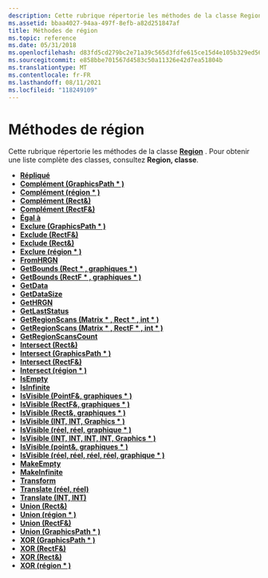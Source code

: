 ```yaml
---
description: Cette rubrique répertorie les méthodes de la classe Region. Pour obtenir une liste complète des classes, consultez region, classe.
ms.assetid: bbaa4027-94aa-497f-8efb-a82d251847af
title: Méthodes de région
ms.topic: reference
ms.date: 05/31/2018
ms.openlocfilehash: d83fd5cd279bc2e71a39c565d3fdfe615ce15d4e105b329ed56d73548e613334
ms.sourcegitcommit: e858bbe701567d4583c50a11326e42d7ea51804b
ms.translationtype: MT
ms.contentlocale: fr-FR
ms.lasthandoff: 08/11/2021
ms.locfileid: "118249109"
---
```

# <a name="region-methods"></a>Méthodes de région

Cette rubrique répertorie les méthodes de la classe [**Region**](/windows/desktop/api/gdiplusheaders/nl-gdiplusheaders-region) . Pour obtenir une liste complète des classes, consultez **Region, classe**.

-   [**Répliqué**](/windows/desktop/api/Gdiplusheaders/nf-gdiplusheaders-region-clone)
-   [**Complément (GraphicsPath \* )**](/windows/win32/api/gdiplusheaders/nf-gdiplusheaders-region-complement(inconstgraphicspath))
-   [**Complément (région \* )**](/windows/win32/api/gdiplusheaders/nf-gdiplusheaders-region-complement(inconstregion))
-   [**Complément (Rect&)**](/previous-versions//ms534918(v=vs.85))
-   [**Complément (RectF&)**](/windows/win32/api/gdiplusheaders/nf-gdiplusheaders-region-complement(inconstrectf_))
-   [**Égal à**](/windows/desktop/api/Gdiplusheaders/nf-gdiplusheaders-region-equals)
-   [**Exclure (GraphicsPath \* )**](/windows/win32/api/gdiplusheaders/nf-gdiplusheaders-region-exclude(inconstgraphicspath))
-   [**Exclude (RectF&)**](/windows/win32/api/gdiplusheaders/nf-gdiplusheaders-region-exclude(inconstrectf_))
-   [**Exclude (Rect&)**](/previous-versions//ms534825(v=vs.85))
-   [**Exclure (région \* )**](/windows/win32/api/gdiplusheaders/nf-gdiplusheaders-region-exclude(inconstregion))
-   [**FromHRGN**](/windows/desktop/api/Gdiplusheaders/nf-gdiplusheaders-region-fromhrgn)
-   [**GetBounds (Rect \* , graphiques \* )**](/previous-versions//ms534816(v=vs.85))
-   [**GetBounds (RectF \* , graphiques \* )**](/windows/win32/api/gdiplusheaders/nf-gdiplusheaders-region-getbounds(outrectf_inconstgraphics))
-   [**GetData**](/windows/desktop/api/Gdiplusheaders/nf-gdiplusheaders-region-getdata)
-   [**GetDataSize**](/windows/desktop/api/Gdiplusheaders/nf-gdiplusheaders-region-getdatasize)
-   [**GetHRGN**](/windows/desktop/api/Gdiplusheaders/nf-gdiplusheaders-region-gethrgn)
-   [**GetLastStatus**](/windows/desktop/api/Gdiplusheaders/nf-gdiplusheaders-region-getlaststatus)
-   [**GetRegionScans (Matrix \* , Rect \* , int \* )**](/windows/win32/api/gdiplusheaders/nf-gdiplusheaders-region-getregionscans(inconstmatrix_outrect_outint))
-   [**GetRegionScans (Matrix \* , RectF \* , int \* )**](/previous-versions//ms534814(v=vs.85))
-   [**GetRegionScansCount**](/windows/desktop/api/Gdiplusheaders/nf-gdiplusheaders-region-getregionscanscount)
-   [**Intersect (Rect&)**](/previous-versions//ms534804(v=vs.85))
-   [**Intersect (GraphicsPath \* )**](/windows/win32/api/gdiplusheaders/nf-gdiplusheaders-region-intersect(inconstgraphicspath))
-   [**Intersect (RectF&)**](/windows/win32/api/gdiplusheaders/nf-gdiplusheaders-region-intersect(inconstrectf_))
-   [**Intersect (région \* )**](/windows/win32/api/gdiplusheaders/nf-gdiplusheaders-region-intersect(inconstregion))
-   [**IsEmpty**](/windows/desktop/api/Gdiplusheaders/nf-gdiplusheaders-region-isempty)
-   [**IsInfinite**](/windows/desktop/api/Gdiplusheaders/nf-gdiplusheaders-region-isinfinite)
-   [**IsVisible (PointF&, graphiques \* )**](/windows/win32/api/gdiplusheaders/nf-gdiplusheaders-region-isvisible(inconstpointf__inconstgraphics))
-   [**IsVisible (RectF&, graphiques \* )**](/windows/win32/api/gdiplusheaders/nf-gdiplusheaders-region-isvisible(inconstrectf__inconstgraphics))
-   [**IsVisible (Rect&, graphiques \* )**](/windows/win32/api/gdiplusheaders/nf-gdiplusheaders-region-isvisible(inconstrect__inconstgraphics))
-   [**IsVisible (INT, INT, Graphics \* )**](/previous-versions//ms534798(v=vs.85))
-   [**IsVisible (réel, réel, graphique \* )**](/windows/win32/api/gdiplusheaders/nf-gdiplusheaders-region-isvisible(inreal_inreal_inconstgraphics))
-   [**IsVisible (INT, INT, INT, INT, Graphics \* )**](/windows/win32/api/gdiplusheaders/nf-gdiplusheaders-region-isvisible(inint_inint_inint_inint_inconstgraphics))
-   [**IsVisible (point&, graphiques \* )**](/windows/win32/api/gdiplusheaders/nf-gdiplusheaders-region-isvisible(inconstpoint__inconstgraphics))
-   [**IsVisible (réel, réel, réel, réel, graphique \* )**](/windows/win32/api/gdiplusheaders/nf-gdiplusheaders-region-isvisible(inreal_inreal_inreal_inreal_inconstgraphics))
-   [**MakeEmpty**](/windows/desktop/api/Gdiplusheaders/nf-gdiplusheaders-region-makeempty)
-   [**MakeInfinite**](/windows/desktop/api/Gdiplusheaders/nf-gdiplusheaders-region-makeinfinite)
-   [**Transform**](/windows/desktop/api/Gdiplusheaders/nf-gdiplusheaders-region-transform)
-   [**Translate (réel, réel)**](/previous-versions//ms534793(v=vs.85))
-   [**Translate (INT, INT)**](/windows/win32/api/gdiplusheaders/nf-gdiplusheaders-region-translate(inint_inint))
-   [**Union (Rect&)**](/previous-versions//ms534789(v=vs.85))
-   [**Union (région \* )**](/windows/win32/api/gdiplusheaders/nf-gdiplusheaders-region-union(inconstregion))
-   [**Union (RectF&)**](/windows/win32/api/gdiplusheaders/nf-gdiplusheaders-region-union(inconstrectf_))
-   [**Union (GraphicsPath \* )**](/windows/win32/api/gdiplusheaders/nf-gdiplusheaders-region-union(inconstgraphicspath))
-   [**XOR (GraphicsPath \* )**](/windows/win32/api/gdiplusheaders/nf-gdiplusheaders-region-xor(inconstgraphicspath))
-   [**XOR (RectF&)**](/windows/win32/api/gdiplusheaders/nf-gdiplusheaders-region-xor(inconstrectf_))
-   [**XOR (Rect&)**](/previous-versions//ms534787(v=vs.85))
-   [**XOR (région \* )**](/windows/win32/api/gdiplusheaders/nf-gdiplusheaders-region-xor(inconstregion))

 

 
